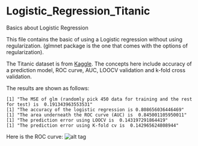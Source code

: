 # Logistic_Regression_Titanic
Basics about Logistic Regression

This file contains the basic of using a Logistic regression without using regularization. (glmnet package is the one that comes with
the options of regularization).

The Titanic dataset is from [Kaggle](https://www.kaggle.com/c/titanic/data).
The concepts here include accuracy of a prediction model, ROC curve, AUC, LOOCV validation and k-fold cross validation.

The results are shown as follows:
```
[1] "The MSE of glm (randomly pick 450 data for training and the rest for test) is  0.191343963553531"
[1] "The accuracy of the logistic regression is 0.808656036446469"
[1] "The area underneath the ROC curve (AUC) is  0.845001105950011"
[1] "The prediction error using LOOCV is  0.143197291864419"
[1] "The prediction error using K-fold cv is  0.142965624808944"
```

Here is the ROC curve:
![alt tag](https://github.com/GeneralBunny/Titanic/blob/master/ROC.jpeg)
